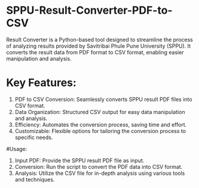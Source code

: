 # SPPU-Result-Converter-PDF-to-CSV
Result Converter is a Python-based tool designed to streamline the process of analyzing results provided by Savitribai Phule Pune University (SPPU). It converts the result data from PDF format to CSV format, enabling easier manipulation and analysis.

# Key Features:
1. PDF to CSV Conversion: Seamlessly converts SPPU result PDF files into CSV format.
2. Data Organization: Structured CSV output for easy data manipulation and analysis.
3. Efficiency: Automates the conversion process, saving time and effort.
4. Customizable: Flexible options for tailoring the conversion process to specific needs.

#Usage:

1. Input PDF: Provide the SPPU result PDF file as input.
2. Conversion: Run the script to convert the PDF data into CSV format.
3. Analysis: Utilize the CSV file for in-depth analysis using various tools and techniques.
